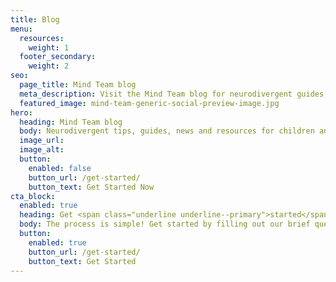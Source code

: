 ```yaml
---
title: Blog
menu:
  resources:
    weight: 1
  footer_secondary:
    weight: 2
seo:
  page_title: Mind Team blog
  meta_description: Visit the Mind Team blog for neurodivergent guides, tips, news and resources for individuals of all ages in any stage of their learning journey.
  featured_image: mind-team-generic-social-preview-image.jpg
hero:
  heading: Mind Team blog
  body: Neurodivergent tips, guides, news and resources for children and adults.
  image_url:
  image_alt:
  button:
    enabled: false
    button_url: /get-started/
    button_text: Get Started Now
cta_block:
  enabled: true
  heading: Get <span class="underline underline--primary">started</span>.
  body: The process is simple! Get started by filling out our brief questionnaire.
  button:
    enabled: true
    button_url: /get-started/
    button_text: Get Started
---
```


